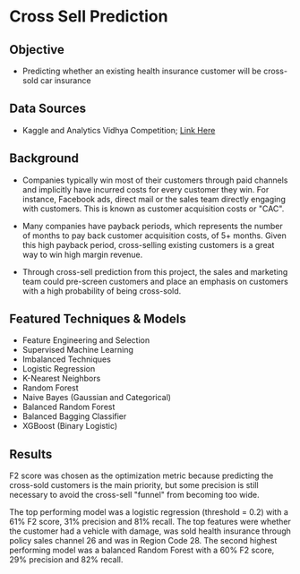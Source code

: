 # Cross Sell Prediction

**Objective** 
---

- Predicting whether an existing health insurance customer will be cross-sold car insurance

**Data Sources**
---
- Kaggle and Analytics Vidhya Competition; [Link Here](https://www.kaggle.com/anmolkumar/health-insurance-cross-sell-prediction)

**Background**
---

- Companies typically win most of their customers through paid channels and implicitly have incurred costs for every customer they win.  For instance, Facebook ads, direct mail or the sales team directly engaging with customers.  This is known as customer acquisition costs or "CAC".

- Many companies have payback periods, which represents the number of months to pay back customer acquisition costs, of 5+ months.  Given this high payback period, cross-selling existing customers is a great way to win high margin revenue.

- Through cross-sell prediction from this project, the sales and marketing team could pre-screen customers and place an emphasis on customers with a high probability of being cross-sold.


## Featured Techniques & Models
- Feature Engineering and Selection 
- Supervised Machine Learning
- Imbalanced Techniques
- Logistic Regression
- K-Nearest Neighbors 
- Random Forest 
- Naive Bayes (Gaussian and Categorical)
- Balanced Random Forest
- Balanced Bagging Classifier 
- XGBoost (Binary Logistic)

**Results**
---

F2 score was chosen as the optimization metric because predicting the cross-sold customers is the main priority, but some precision is still necessary to avoid the cross-sell "funnel" from becoming too wide.  

The top performing model was a logistic regression (threshold = 0.2) with a 61% F2 score, 31% precision and 81% recall.  The top features were whether the customer had a vehicle with damage, was sold health insurance through policy sales channel 26 and was in Region Code 28.  The second highest performing model was a balanced Random Forest with a 60% F2 score, 29% precision and 82% recall.

